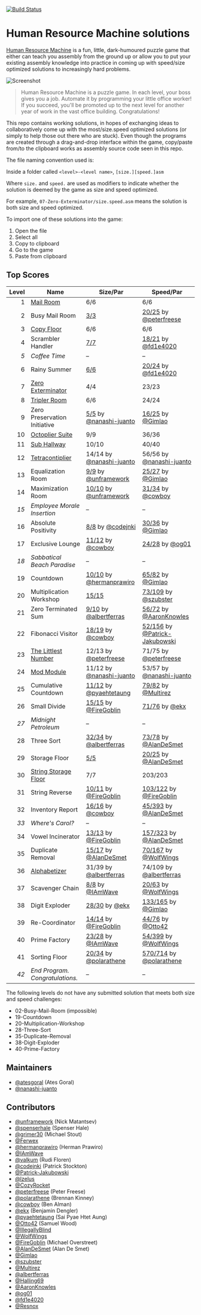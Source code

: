 [![Build Status](https://travis-ci.org/atesgoral/hrm-solutions.svg?branch=master)](https://travis-ci.org/atesgoral/hrm-solutions)

# Human Resource Machine solutions

[Human Resource Machine](http://tomorrowcorporation.com/humanresourcemachine) is a fun, little, dark-humoured puzzle game that either can teach you assembly from the ground up or allow you to put your existing assembly knowledge into practice in coming up with speed/size optimized solutions to increasingly hard problems.

![Screenshot](http://tomorrowcorporation.com/blog/wp-content/themes/tcTheme2/images/hrm/screenshots/hrm_04.png)

> Human Resource Machine is a puzzle game. In each level, your boss gives you a job. Automate it by programming your little office worker! If you succeed, you'll be promoted up to the next level for another year of work in the vast office building. Congratulations!

This repo contains working solutions, in hopes of exchanging ideas to collaboratively come up with the most/size.speed optimized solutions (or simply to help those out there who are stuck). Even though the programs are created through a drag-and-drop interface within the game, copy/paste from/to the clipboard works as assembly source code seen in this repo.

The file naming convention used is:

Inside a folder called `<level>-<level name>`, `[size.][speed.]asm`

Where `size.` and `speed.` are used as modifiers to indicate whether the solution is deemed by the game as size and speed optimized.

For example, `07-Zero-Exterminator/size.speed.asm` means the solution is both size and speed optimized.

To import one of these solutions into the game:

1. Open the file
2. Select all
3. Copy to clipboard
4. Go to the game
5. Paste from clipboard

## Top Scores

| Level | Name | Size/Par | Speed/Par |
| ----: | ---- | -------- | --------- |
| 1 | [Mail Room](01-Mail-Room-6.6/6.6.asm) | 6/6 | 6/6 |
| 2 | Busy Mail Room | [3/3](02-Busy-Mail-Room-3.25/3.30.asm) | [20/25](02-Busy-Mail-Room-3.25/26.20.specific-peterfreese.asm) by [@peterfreese](https://github.com/peterfreese) |
| 3 | [Copy Floor](03-Copy-Floor-6.6/6.6.asm) | 6/6 | 6/6 |
| 4 | Scrambler Handler | [7/7](04-Scrambler-Handler-7.21/7.21.asm) | [18/21](04-Scrambler-Handler-7.21/18.18.specific-fd1e4020.asm) by [@fd1e4020](https://github.com/fd1e4020) |
| _5_ | _Coffee Time_ | &ndash; | &ndash; |
| 6 | Rainy Summer | [6/6](06-Rainy-Summer-6.24/6.24.asm) | [20/24](06-Rainy-Summer-6.24/25.20.specific-fd1e4020.asm) by [@fd1e4020](https://github.com/fd1e4020) |
| 7 | [Zero Exterminator](07-Zero-Exterminator-4.23/4.23.asm) | 4/4 | 23/23 |
| 8 | [Tripler Room](08-Tripler-Room-6.24/6.24.asm) | 6/6 | 24/24 |
| 9 | Zero Preservation Initiative | [5/5](09-Zero-Preservation-Initiative-5.25/5.25-nanashi-juanto.asm) by [@nanashi-juanto](https://github.com/nanashi-juanto) | [16/25](09-Zero-Preservation-Initiative-5.25/18.16.specific-Gimlao.asm) by [@Gimlao](https://github.com/Gimlao) |
| 10 | [Octoplier Suite](10-Octoplier-Suite-9.36/9.36.asm) | 9/9 | 36/36 |
| 11 | [Sub Hallway](11-Sub-Hallway-10.40/10.40.asm) | 10/10 | 40/40 |
| 12 | [Tetracontiplier](12-Tetracontiplier-14.56/14.56-nanashi-juanto.asm) | 14/14 by [@nanashi-juanto](https://github.com/nanashi-juanto) | 56/56 by [@nanashi-juanto](https://github.com/nanashi-juanto) |
| 13 | Equalization Room | [9/9](13-Equalization-Room-9.27/9.27-unframework.asm) by [@unframework](https://github.com/unframework) | [25/27](13-Equalization-Room-9.27/14.26-Gimlao.asm) by [@Gimlao](https://github.com/Gimlao) |
| 14 | Maximization Room | [10/10](14-Maximization-Room-10.34/10.34-unframework.asm) by [@unframework](https://github.com/unframework) | [31/34](14-Maximization-Room-10.34/10.31-cowboy.asm) by [@cowboy](https://github.com/cowboy) |
| _15_ | _Employee Morale Insertion_ | &ndash; | &ndash; |
| 16 | Absolute Positivity | [8/8](16-Absolute-Positivity-8.36/8.34-codejnki.asm) by [@codejnki](https://github.com/codejnki) | [30/36](16-Absolute-Positivity-8.36/13.30-Gimlao.asm) by [@Gimlao](https://github.com/Gimlao) |
| 17 | Exclusive Lounge | [11/12](17-Exclusive-Lounge-12.28/11.29-cowboy.asm) by [@cowboy](https://github.com/cowboy) | [24/28](17-Exclusive-Lounge-12.28/29.24-og01.asm) by [@og01](https://github.com/og01) |
| _18_ | _Sabbatical Beach Paradise_ | &ndash; | &ndash; |
| 19 | Countdown | [10/10](19-Countdown-10.82/10.114-hermanprawiro.asm) by [@hermanprawiro](https://github.com/hermanprawiro) | [65/82](19-Countdown-10.82/61.65.specific-Gimlao.asm) by [@Gimlao](https://github.com/Gimlao) |
| 20 | Multiplication Workshop | [15/15](20-Multiplication-Workshop-15.109/15.164.asm) | [73/109](20-Multiplication-Workshop-15.109/46.73-szubster.asm) by [@szubster](https://github.com/szubster) |
| 21 | Zero Terminated Sum | [9/10](21-Zero-Terminated-Sum-10.72/size-albertferras.asm) by [@albertferras](https://github.com/albertferras) | [56/72](21-Zero-Terminated-Sum-10.72/26.56.specific-AaronKnowles.asm) by [@AaronKnowles](https://github.com/AaronKnowles) |
| 22 | Fibonacci Visitor | [18/19](22-Fibonacci-Visitor-19.156/size.speed-cowboy.asm) by [@cowboy](https://github.com/cowboy) | [ 52/156](22-Fibonacci-Visitor-19.156/speed-Patrick-Jakubowski.asm) by [@Patrick-Jakubowski](https://github.com/Patrick-Jakubowski) |
| 23 | [The Littlest Number](23-The-Littlest-Number-13.75/size.speed-peterfreese.asm) | 12/13 by [@peterfreese](https://github.com/peterfreese) | 71/75 by [@peterfreese](https://github.com/peterfreese) |
| 24 | [Mod Module](24-Mod-Module-12.57/size.speed-nanashi-juanto.asm) | 11/12 by [@nanashi-juanto](https://github.com/nanashi-juanto) | 53/57 by [@nanashi-juanto](https://github.com/nanashi-juanto) |
| 25 | Cumulative Countdown | [11/12](25-Cumulative-Countdown-12.82/size.speed-pyaehtetaung.asm) by [@pyaehtetaung](https://github.com/pyaehtetaung) | [79/82](25-Cumulative-Countdown-12.82/size.speed-Multirez.asm) by [@Multirez](https://github.com/Multirez) |
| 26 | Small Divide | [15/15](26-Small-Divide-15.76/size.speed-FireGoblin.asm) by [@FireGoblin](https://github.com/FireGoblin) | [71/76](26-Small-Divide-15.76/size.speed-ekx.asm) by [@ekx](https://github.com/ekx) |
| _27_ | _Midnight Petroleum_ | &ndash; | &ndash; |
| 28 | Three Sort | [32/34](28-Three-Sort-34.78/size-albertferras.asm) by [@albertferras](https://github.com/albertferras) | [73/78](28-Three-Sort-34.78/speed-AlanDeSmet.asm) by [@AlanDeSmet](https://github.com/AlanDeSmet) |
| 29 | Storage Floor | [5/5](29-Storage-Floor-5.25/size.speed.asm) | [20/25](29-Storage-Floor-5.25/speed.exploit-AlanDeSmet.asm) by [@AlanDeSmet](https://github.com/AlanDeSmet) |
| 30 | [String Storage Floor](30-String-Storage-Floor-7.203/size.speed.asm) | 7/7 | 203/203 |
| 31 | String Reverse | [10/11](31-String-Reverse-11.122/size.speed-FireGoblin.asm) by [@FireGoblin](https://github.com/FireGoblin) | [103/122](31-String-Reverse-11.122/speed-FireGoblin.asm) by [@FireGoblin](https://github.com/FireGoblin) |
| 32 | Inventory Report | [16/16](32-Inventory-Report-16.393/size.speed-cowboy.asm) by [@cowboy](https://github.com/cowboy) | [45/393](32-Inventory-Report-16.393/speed-AlanDeSmet.asm) by [@AlanDeSmet](https://github.com/AlanDeSmet) |
| _33_ | _Where's Carol?_ | &ndash; | &ndash; |
| 34 | Vowel Incinerator | [13/13](34-Vowel-Incinerator-13.323/size.speed-FireGoblin.asm) by [@FireGoblin](https://github.com/FireGoblin) | [157/323](34-Vowel-Incinerator-13.323/speed-AlanDeSmet.asm) by [@AlanDeSmet](https://github.com/AlanDeSmet) |
| 35 | Duplicate Removal | [15/17](35-Duplicate-Removal-17.167/size-AlanDeSmet.asm) by [@AlanDeSmet](https://github.com/AlanDeSmet) | [70/167](35-Duplicate-Removal-17.167/speed-WolfWings.asm) by [@WolfWings](https://github.com/WolfWings) |
| 36 | [Alphabetizer](36-Alphabetizer-39.109/size.speed-albertferras.asm) | 31/39 by [@albertferras](https://github.com/albertferras) | 74/109 by [@albertferras](https://github.com/albertferras) |
| 37 | Scavenger Chain | [8/8](37-Scavenger-Chain-8.63/size.speed-IAmWave.asm) by [@IAmWave](https://github.com/IAmWave) | [20/63](37-Scavenger-Chain-8.63/speed.exploit-WolfWings.asm) by [@WolfWings](https://github.com/WolfWings) |
| 38 | Digit Exploder | [28/30](38-Digit-Exploder-30.165/size-ekx.asm) by [@ekx](https://github.com/ekx) | [133/165](38-Digit-Exploder-30.165/speed-Gimlao.asm) by [@Gimlao](https://github.com/Gimlao) |
| 39 | Re-Coordinator | [14/14](39-Re-Coordinator-14.76/size.speed-FireGoblin.asm) by [@FireGoblin](https://github.com/FireGoblin) | [44/76](39-Re-Coordinator-14.76/speed-Otto42.asm) by [@Otto42](https://github.com/Otto42) |
| 40 | Prime Factory | [23/28](40-Prime-Factory-28.399/size-IAmWave.asm) by [@IAmWave](https://github.com/IAmWave) | [54/399](40-Prime-Factory-28.399/speed-WolfWings.asm) by [@WolfWings](https://github.com/WolfWings) |
| 41 | Sorting Floor | [20/34](41-Sorting-Floor-34.714/size.speed.si-polarathene.asm) by [@polarathene](https://github.com/polarathene) | [570/714](41-Sorting-Floor-34.714/size.speed.sp-polarathene.asm) by [@polarathene](https://github.com/polarathene) |
| _42_ | _End Program. Congratulations._ | &ndash; | &ndash; |

The following levels do not have any submitted solution that meets both size and speed challenges:
* 02-Busy-Mail-Room (impossible)
* 19-Countdown
* 20-Multiplication-Workshop
* 28-Three-Sort
* 35-Duplicate-Removal
* 38-Digit-Exploder
* 40-Prime-Factory

## Maintainers

* [@atesgoral](https://github.com/atesgoral) (Ates Goral)
* [@nanashi-juanto](https://github.com/nanashi-juanto)

## Contributors

* [@unframework](https://github.com/unframework) (Nick Matantsev)
* [@spenserhale](https://github.com/spenserhale) (Spenser Hale)
* [@grimer30](https://github.com/grimer30) (Michael Stout)
* [@Ferwex](https://github.com/Ferwex)
* [@hermanprawiro](https://github.com/hermanprawiro) (Herman Prawiro)
* [@IAmWave](https://github.com/IAmWave)
* [@valkum](https://github.com/valkum) (Rudi Floren)
* [@codejnki](https://github.com/codejnki) (Patrick Stockton)
* [@Patrick-Jakubowski](https://github.com/Patrick-Jakubowski)
* [@lzelus](https://github.com/lzelus)
* [@CozyRocket](https://github.com/CozyRocket)
* [@peterfreese](https://github.com/peterfreese) (Peter Freese)
* [@polarathene](https://github.com/polarathene) (Brennan Kinney)
* [@cowboy](https://github.com/cowboy) (Ben Alman)
* [@ekx](https://github.com/ekx) (Benjamin Dengler)
* [@pyaehtetaung](https://github.com/pyaehtetaung) (Sai Pyae Htet Aung)
* [@Otto42](https://github.com/Otto42) (Samuel Wood)
* [@IllegallyBlind](https://github.com/IllegallyBlind)
* [@WolfWings](https://github.com/WolfWings)
* [@FireGoblin](https://github.com/FireGoblin) (Michael Overstreet)
* [@AlanDeSmet](https://github.com/AlanDeSmet) (Alan De Smet)
* [@Gimlao](https://github.com/Gimlao)
* [@szubster](https://github.com/szubster)
* [@Multirez](https://github.com/Multirez)
* [@albertferras](https://github.com/albertferras)
* [@Halling69](https://github.com/Halling69)
* [@AaronKnowles](https://github.com/AaronKnowles)
* [@og01](https://github.com/og01)
* [@fd1e4020](https://github.com/fd1e4020)
* [@Resnox](https://github.com/Resnox)

